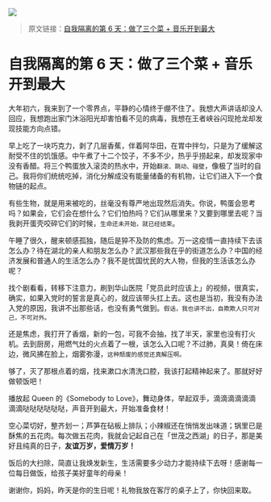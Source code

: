 
![](https://mayandev.oss-cn-hangzhou.aliyuncs.com/blog/ebooksplan-10.jpeg)

> 原文链接：[自我隔离的第 6 天：做了三个菜 + 音乐开到最大](https://mp.weixin.qq.com/s/cO9-HkwBlftfEY5JBoj0ng)

# 自我隔离的第 6 天：做了三个菜 + 音乐开到最大



大年初六，我来到了一个零界点，平静的心情终于绷不住了。我想大声讲话却没人回应，我想跑出家门沐浴阳光却害怕看不见的病毒，我想在王者峡谷闪现抢龙却发现技能方向点错。

早上吃了一块巧克力，剥了几层香蕉，伴着阿华田，在胃中拌匀，只是为了缓解这耐受不住的饥饿感。中午煮了十二个饺子，不多不少，热乎乎捞起来，却发现家中没有香醋。将三个鸭蛋放入滚烫的热水中，开始`翻滚、跳动、碰壁`，像极了当时的自己。我将你们统统吃掉，消化分解成没有能量储备的有机物，让它们进入下一个食物链的起点。


有些生物，就是用来被吃的，丝毫没有尊严地出现然后消失。你说，鸭蛋会思考吗？如果会，它们会在想什么？它们怕热吗？它们从哪里来？又要到哪里去呢？当我剥开蛋壳咬碎它们的时候，`生命还未开始，就已经结束`。

午睡了很久，醒来顿感孤独，随后是猝不及防的焦虑。万一这疫情一直持续下去该怎么办？待在湖北的亲人和朋友怎么办？武汉那些我在乎的街道怎么办？中国的经济发展和普通人的生活怎么办？我不是忧国忧民的大人物，但我的生活该怎么办呢？

找个剧看看，转移下注意力，刷到华山医院「党员此时应该上」的视频，很真实，确实，如果入党时的誓言是真心的，就应该带头扛上去。这也是当初，我没有办法入党的原因，我讲不出那些话，也没有勇气做到。`假话，我也讲不出，自欺欺人只可对己，不可对外。`

还是焦虑，我打开了香烟，新的一包，可我不会抽，找了半天，家里也没有打火机。去到厨房，用燃气灶的火点着了一根，该怎么入口呢？不过肺，真臭！倚在床边，微风拂在脸上，烟雾弥漫，`这种颓废的感觉还真解压啊。`

够了，灭了那根点着的烟，找来漱口水清洗口腔，我该打起精神起来了。那就好好做顿饭吧！

播放起 Queen 的《Somebody to Love》，舞动身体，举起双手，滴滴滴滴滴滴滴滴哒哒哒哒哒哒，声音开到最大，开始准备食材！

空心菜切好，整齐划一；芦笋在砧板上排队；小辣椒还在悄悄发出味道；锅里已是酥焦的五花肉。每次做五花肉，我就会记起自己在「世茂之西湖」的日子，那是美好且纯真的日子，**友谊万岁，爱情万岁！**

饭后的大扫除，简直让我焕发新生，生活需要多少动力才能持续下去呀！感谢每一位每日做饭，给孩子美好童年的母亲！

谢谢你，妈妈，昨天是你的生日呢！礼物我放在客厅的桌子上了，你快回来取。
